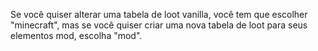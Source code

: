 Se você quiser alterar uma tabela de loot vanilla, você tem que escolher "minecraft", mas se você quiser criar uma nova tabela de loot para seus elementos mod, escolha "mod".